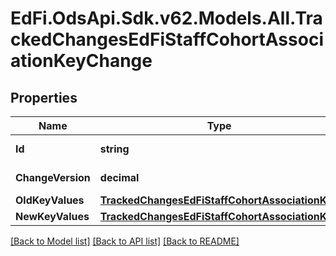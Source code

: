 # EdFi.OdsApi.Sdk.v62.Models.All.TrackedChangesEdFiStaffCohortAssociationKeyChange

## Properties

Name | Type | Description | Notes
------------ | ------------- | ------------- | -------------
**Id** | **string** | Resource identifier | [optional] 
**ChangeVersion** | **decimal** | Change version | [optional] 
**OldKeyValues** | [**TrackedChangesEdFiStaffCohortAssociationKey**](TrackedChangesEdFiStaffCohortAssociationKey.md) |  | [optional] 
**NewKeyValues** | [**TrackedChangesEdFiStaffCohortAssociationKey**](TrackedChangesEdFiStaffCohortAssociationKey.md) |  | [optional] 

[[Back to Model list]](../../README.md#documentation-for-models) [[Back to API list]](../../README.md#documentation-for-api-endpoints) [[Back to README]](../../README.md)

